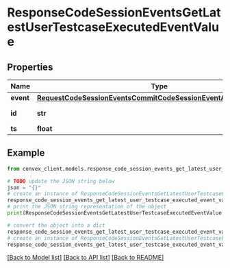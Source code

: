 # ResponseCodeSessionEventsGetLatestUserTestcaseExecutedEventValue


## Properties

Name | Type | Description | Notes
------------ | ------------- | ------------- | -------------
**event** | [**RequestCodeSessionEventsCommitCodeSessionEventArgsEventOneOf6**](RequestCodeSessionEventsCommitCodeSessionEventArgsEventOneOf6.md) |  | 
**id** | **str** | ID from table \&quot;codeSessionEvents\&quot; | 
**ts** | **float** |  | 

## Example

```python
from convex_client.models.response_code_session_events_get_latest_user_testcase_executed_event_value import ResponseCodeSessionEventsGetLatestUserTestcaseExecutedEventValue

# TODO update the JSON string below
json = "{}"
# create an instance of ResponseCodeSessionEventsGetLatestUserTestcaseExecutedEventValue from a JSON string
response_code_session_events_get_latest_user_testcase_executed_event_value_instance = ResponseCodeSessionEventsGetLatestUserTestcaseExecutedEventValue.from_json(json)
# print the JSON string representation of the object
print(ResponseCodeSessionEventsGetLatestUserTestcaseExecutedEventValue.to_json())

# convert the object into a dict
response_code_session_events_get_latest_user_testcase_executed_event_value_dict = response_code_session_events_get_latest_user_testcase_executed_event_value_instance.to_dict()
# create an instance of ResponseCodeSessionEventsGetLatestUserTestcaseExecutedEventValue from a dict
response_code_session_events_get_latest_user_testcase_executed_event_value_from_dict = ResponseCodeSessionEventsGetLatestUserTestcaseExecutedEventValue.from_dict(response_code_session_events_get_latest_user_testcase_executed_event_value_dict)
```
[[Back to Model list]](../README.md#documentation-for-models) [[Back to API list]](../README.md#documentation-for-api-endpoints) [[Back to README]](../README.md)


